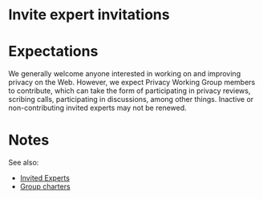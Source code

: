 # Invite expert invitations

# Expectations

We generally welcome anyone interested in working on and improving privacy on the Web. However, we expect Privacy Working Group members to contribute, which can take the form of participating in privacy reviews, scribing calls, participating in discussions, among other things. Inactive or non-contributing invited experts may not be renewed.

# Notes

See also:

* [Invited Experts](https://www.w3.org/invited-experts/)
* [Group charters](https://www.w3.org/groups/wg/privacy/charters/)
